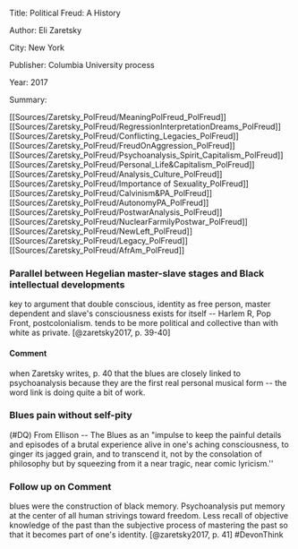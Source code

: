Title: Political Freud: A History

Author: Eli Zaretsky

City: New York

Publisher: Columbia University process

Year: 2017

Summary: 

[[Sources/Zaretsky_PolFreud/MeaningPolFreud_PolFreud]]
[[Sources/Zaretsky_PolFreud/RegressionInterpretationDreams_PolFreud]]
[[Sources/Zaretsky_PolFreud/Conflicting_Legacies_PolFreud]]
[[Sources/Zaretsky_PolFreud/FreudOnAggression_PolFreud]]
[[Sources/Zaretsky_PolFreud/Psychoanalysis_Spirit_Capitalism_PolFreud]]
[[Sources/Zaretsky_PolFreud/Personal_Life&Capitalism_PolFreud]]
[[Sources/Zaretsky_PolFreud/Analysis_Culture_PolFreud]]
[[Sources/Zaretsky_PolFreud/Importance of Sexuality_PolFreud]]
[[Sources/Zaretsky_PolFreud/Calvinism&PA_PolFreud]]
[[Sources/Zaretsky_PolFreud/AutonomyPA_PolFreud]]
[[Sources/Zaretsky_PolFreud/PostwarAnalysis_PolFreud]]
[[Sources/Zaretsky_PolFreud/NuclearFarmilyPostwar_PolFreud]]
[[Sources/Zaretsky_PolFreud/NewLeft_PolFreud]]
[[Sources/Zaretsky_PolFreud/Legacy_PolFreud]]
[[Sources/Zaretsky_PolFreud/AfrAm_PolFreud]]






### Parallel between Hegelian master-slave stages and Black intellectual developments
key to argument that double conscious, identity as free person, master dependent and slave's consciousness exists for itself -- Harlem R, Pop Front, postcolonialism. tends to be more political and collective than with white as private. [@zaretsky2017, p. 39-40]

#### Comment
when Zaretsky writes, p. 40 that the blues are closely linked to psychoanalysis because they are the first real personal musical form -- the word link is doing quite a bit of work.

### Blues pain without self-pity
(#DQ) From Ellison -- The Blues as an  "impulse to keep the painful details and episodes of a brutal experience alive in one's aching consciousness, to ginger its jagged grain, and to transcend it, not by the consolation of philosophy but by squeezing from it a near tragic, near comic lyricism.''

### Follow up on Comment
blues were the construction of black memory. Psychoanalysis put memory at the center of all human strivings toward freedom. Less recall of objective knowledge of the past than the subjective process of mastering the past so that it becomes part of one's identity. [@zaretsky2017, p. 41]
#DevonThink
